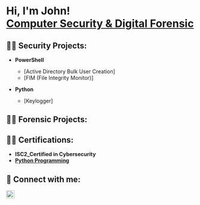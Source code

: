 <h1>Hi, I'm John! <br/><a href="https://www.linkedin.com/in/oluwayimika-adeniran/">Computer Security & Digital Forensic</a>

<h2>👨‍💻 Security Projects:</h2>

- <b>PowerShell</b>
  - [Active Directory Bulk User Creation]
  - [FIM (File Integrity Monitor)]

- <b>Python</b>
  - [Keylogger]

<h2>👨‍💻 Forensic Projects:</h2>


<h2>👨‍💻 Certifications:</h2>

- <b>ISC2_Certified in Cybersecurity</b>
- <b>[Python Programming](https://www.coursera.org/account/accomplishments/verify/BR4XTDR5XKEW)</b>



<h2> 🤳 Connect with me:</h2>

[<img align="left" alt="JoshMadakor | LinkedIn" width="22px" src="https://cdn.jsdelivr.net/npm/simple-icons@v3/icons/linkedin.svg" />][linkedin]


[linkedin]: https://linkedin.com/in/oluwayimika-adeniran

<!--
**joshmadakor1/joshmadakor1** is a ✨ _special_ ✨ repository because its `README.md` (this file) appears on your GitHub profile.

Here are some ideas to get you started:

- 🔭 I’m currently working on ...
- 🌱 I’m currently learning ...
- 👯 I’m looking to collaborate on ...
- 🤔 I’m looking for help with ...
- 💬 Ask me about ...
- 📫 How to reach me: ...
- 😄 Pronouns: ...
- ⚡ Fun fact: ...
-->
